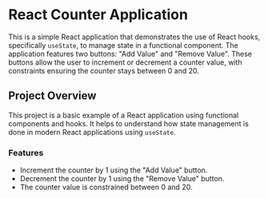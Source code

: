 # React Counter Application

This is a simple React application that demonstrates the use of React hooks, specifically `useState`, to manage state in a functional component. The application features two buttons: "Add Value" and "Remove Value". These buttons allow the user to increment or decrement a counter value, with constraints ensuring the counter stays between 0 and 20.

## Project Overview

This project is a basic example of a React application using functional components and hooks. It helps to understand how state management is done in modern React applications using `useState`.

### Features

- Increment the counter by 1 using the "Add Value" button.
- Decrement the counter by 1 using the "Remove Value" button.
- The counter value is constrained between 0 and 20.
